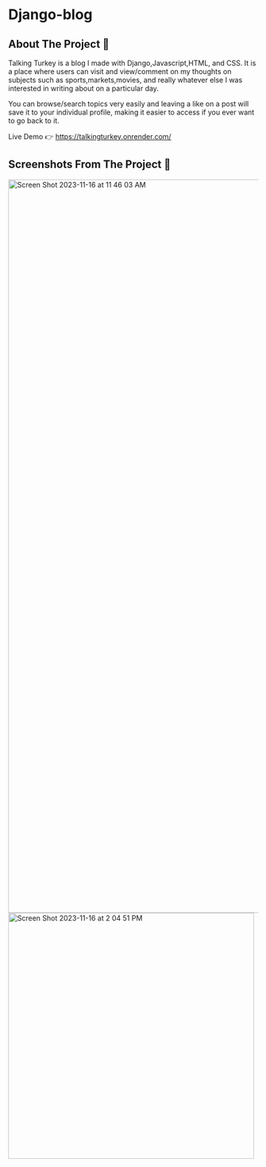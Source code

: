 # Django-blog

## About The Project 📝

Talking Turkey is a blog I made with Django,Javascript,HTML, and CSS. It is a place where users can visit and view/comment on my thoughts on subjects such as sports,markets,movies, and 
really whatever else I was interested in writing about on a particular day.

You can browse/search topics very easily and leaving a like on a post will save it to your individual profile, making it easier to access if you ever want to go back to it.

Live Demo    👉       https://talkingturkey.onrender.com/

## Screenshots From The Project 📸


<img width="1476" alt="Screen Shot 2023-11-16 at 11 46 03 AM" src="https://github.com/davidgazaryan/Django-blog/assets/126544535/c2e63280-4f2d-452e-aee7-5a62507d39cb">









<img width="495" alt="Screen Shot 2023-11-16 at 2 04 51 PM" src="https://github.com/davidgazaryan/Django-blog/assets/126544535/fdd7e67d-c251-4d39-a007-f4a13ce701b2">
